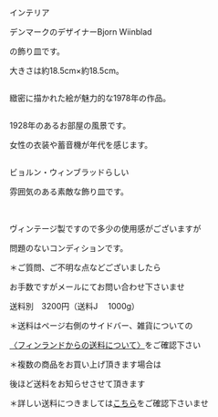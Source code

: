 <link rel="stylesheet" type="text/css" href="/assets/css/styles.css">

インテリア

デンマークのデザイナーBjorn Wiinblad

の飾り皿です。

大きさは約18.5cm×約18.5cm。

<img alt="" src="http://blog.cnobi.jp/v1/blog/user/71e35865e9e62f3f9d70420d6124d2ab/1405521214"/> 

緻密に描かれた絵が魅力的な1978年の作品。

<img alt="" src="http://blog.cnobi.jp/v1/blog/user/71e35865e9e62f3f9d70420d6124d2ab/1405521215"/> 

1928年のあるお部屋の風景です。

女性の衣装や蓄音機が年代を感じます。

<img alt="" src="http://blog.cnobi.jp/v1/blog/user/71e35865e9e62f3f9d70420d6124d2ab/1405521195"/> 

ビョルン・ウィンブラッドらしい

雰囲気のある素敵な飾り皿です。

<img alt="" src="http://blog.cnobi.jp/v1/blog/user/71e35865e9e62f3f9d70420d6124d2ab/1405521213"/>  

ヴィンテージ製ですので多少の使用感がございますが

問題のないコンディションです。

＊ご質問、ご不明な点などございましたら

お手数ですがメールにてお問い合わせ下さいませ

送料別　3200円（送料J　 1000g）

＊送料はページ右側のサイドバー、雑貨についての

[〈フィンランドからの送料について〉](https://dkzakka.github.io/2005/03/31/雑貨について.html)をご確認下さい

＊複数の商品をお買い上げ頂きます場合は

後ほど送料をお知らせさせて頂きます

＊詳しい送料につきましては[こちら](http://dkzakka.blog.shinobi.jp/Entry/3385/)をご確認下さいませ